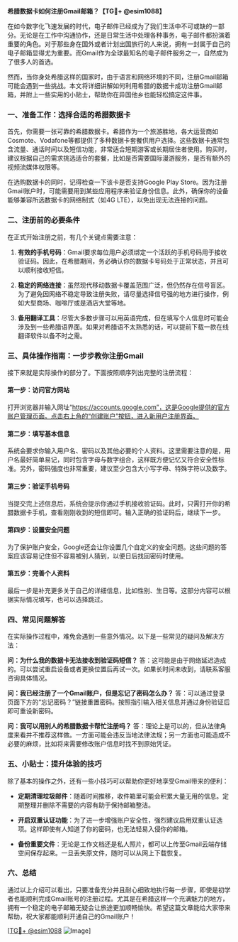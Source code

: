 **希腊数据卡如何注册Gmail邮箱？【TG💪+ @esim1088】**

在如今数字化飞速发展的时代，电子邮件已经成为了我们生活中不可或缺的一部分。无论是在工作中沟通协作，还是日常生活中处理各种事务，电子邮件都扮演着重要的角色。对于那些身在国外或者计划出国旅行的人来说，拥有一封属于自己的电子邮箱显得尤为重要。而Gmail作为全球最知名的电子邮件服务之一，自然成为了很多人的首选。

然而，当你身处希腊这样的国家时，由于语言和网络环境的不同，注册Gmail邮箱可能会遇到一些挑战。本文将详细讲解如何利用希腊的数据卡成功注册Gmail邮箱，并附上一些实用的小贴士，帮助你在异国他乡也能轻松搞定这件事。

### 一、准备工作：选择合适的希腊数据卡

首先，你需要一张可靠的希腊数据卡。希腊作为一个旅游胜地，各大运营商如Cosmote、Vodafone等都提供了多种数据卡套餐供用户选择。这些数据卡通常包含流量、通话时间以及短信功能，非常适合短期游客或长期居住者使用。购买时，建议根据自己的需求挑选适合的套餐，比如是否需要国际漫游服务，是否有额外的视频流媒体权限等。

在选购数据卡的同时，记得检查一下该卡是否支持Google Play Store。因为注册Gmail账户时，可能需要用到某些应用程序来验证身份信息。此外，确保你的设备能够兼容所选数据卡的网络制式（如4G LTE），以免出现无法连接的问题。

### 二、注册前的必要条件

在正式开始注册之前，有几个关键点需要注意：

1. **有效的手机号码**：Gmail要求每位用户必须绑定一个活跃的手机号码用于接收验证码。因此，在希腊期间，务必确认你的数据卡号码处于正常状态，并且可以顺利接收短信。

2. **稳定的网络连接**：虽然现代移动数据卡覆盖范围广泛，但仍然存在信号盲区。为了避免因网络不稳定导致注册失败，请尽量选择信号强的地方进行操作，例如大型商场、咖啡厅或是酒店大堂等地。

3. **备用翻译工具**：尽管大多数步骤可以用英语完成，但在填写个人信息时可能会涉及到一些希腊语界面。如果对希腊语不太熟悉的话，可以提前下载一款在线翻译软件以备不时之需。

### 三、具体操作指南：一步步教你注册Gmail

接下来就是实际操作的部分了。下面按照顺序列出完整的注册流程：

#### 第一步：访问官方网站
打开浏览器并输入网址“https://accounts.google.com”，这是Google提供的官方账户管理页面。点击右上角的“创建账户”按钮，进入新用户注册界面。

#### 第二步：填写基本信息
系统会要求你输入用户名、密码以及其他必要的个人资料。这里需要注意的是，用户名最好简单易记，同时包含字母与数字组合，这样既方便记忆又符合安全性标准。另外，密码强度也非常重要，建议至少包含大小写字母、特殊字符以及数字。

#### 第三步：验证手机号码
当提交完上述信息后，系统会提示你通过手机接收验证码。此时，只需打开你的希腊数据卡手机，查看刚刚收到的短信即可。输入正确的验证码后，继续下一步。

#### 第四步：设置安全问题
为了保护账户安全，Google还会让你设置几个自定义的安全问题。这些问题的答案应该容易记住但不容易被别人猜到，以便日后找回密码时使用。

#### 第五步：完善个人资料
最后一步是补充更多关于自己的详细信息，比如性别、生日等。这部分内容可以根据实际情况填写，也可以选择跳过。

### 四、常见问题解答

在实际操作过程中，难免会遇到一些意外情况。以下是一些常见的疑问及解决方法：

**问：为什么我的数据卡无法接收到验证码短信？**
答：这可能是由于网络延迟造成的。可以尝试重启设备或者更换位置后再试一次。如果长时间未收到，请联系客服咨询具体情况。

**问：我已经注册了一个Gmail账户，但是忘记了密码怎么办？**
答：可以通过登录页面下方的“忘记密码？”链接重置密码。按照指引输入相关信息并通过身份验证后即可重设新密码。

**问：我可以用别人的希腊数据卡帮忙注册吗？**
答：理论上是可以的，但从法律角度来看并不推荐这样做。一方面可能会违反当地法律法规；另一方面也可能造成不必要的麻烦，比如将来需要修改账户信息时找不到原始凭证。

### 五、小贴士：提升体验的技巧

除了基本的操作之外，还有一些小技巧可以帮助你更好地享受Gmail带来的便利：

- **定期清理垃圾邮件**：随着时间推移，收件箱里可能会积累大量无用的信息。定期整理并删除不需要的内容有助于保持邮箱整洁。
  
- **开启双重认证功能**：为了进一步增强账户安全性，强烈建议启用双重认证选项。这样即使有人知道了你的密码，也无法轻易入侵你的邮箱。

- **备份重要文件**：无论是工作文档还是私人照片，都可以上传至Gmail云端存储空间保存起来。一旦丢失原文件，随时可以从网上下载恢复。

### 六、总结

通过以上介绍可以看出，只要准备充分并且耐心细致地执行每一步骤，即使是初学者也能顺利完成Gmail账号的注册过程。尤其是在希腊这样一个充满魅力的地方，拥有一个稳定的电子邮箱无疑会让旅途更加顺畅愉快。希望这篇文章能给大家带来帮助，祝大家都能顺利开通自己的Gmail账户！

[[TG💪+ @esim1088](https://t.me/s/esim1088) ![Image](https://i.postimg.cc/4NQfJmqS/Snipaste-2025-05-13-00-14-12.png)]